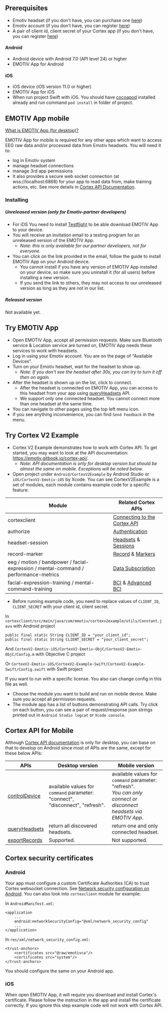 
## Prerequisites
- Emotiv headset (if you don't have, you can purchase one [here](https://www.emotiv.com))
- Emotiv account (if you don't have, you can register [here](https://www.emotiv.com))
- A pair of client id, client secret of your Cortex app (if you don't have, you can register [here](https://www.emotiv.com/my-account/cortex-apps/))
#### Android

- Android device with Android 7.0 (API level 24) or higher
- EMOTIV App for Android

#### iOS
- iOS device (iOS version 11.0 or higher)
- EMOTIV App for iOS
- When run project Swift with iOS. You should have [cocoapod](https://cocoapods.org/) installed already
and run command `pod install` in folder of project.

## EMOTIV App mobile
[What is EMOTIV App (for desktop)?](https://emotiv.gitbook.io/cortex-manual/)

EMOTIV App for mobile is required for any other apps which want to access EEG raw data and/or processed data from Emotiv headsets. You will need it to:
* log in Emotiv system
* manage headset connections
* manage 3rd app permissions
* It also provides a secure web socket connection (at wss://localhost:6868) for your app to read data from, make training actions, etc. See more details in [Cortex API Documentation](https://emotiv.gitbook.io/cortex-api/).

### Installing
##### Unreleased version (only for Emotiv-partner developers)

- For iOS You need to install [Testflight](https://apps.apple.com/us/app/testflight/id899247664) to be able download EMOTIV App to your device.
- You will receive an invitation email to a testing program for an unreleased version of the EMOTIV App.
	- *Note: this is only available for our partner developers, not for everyone.*
- You can click on the link provided in the email, follow the guide to install EMOTIV App on your Android device.
	- You cannot install if you have any version of EMOTIV App installed on your device, so make sure you uninstall it (for all users) before installing a new version.
	- If you send the link to others, they may not access to our unreleased version as long as they are not in our list.

##### Released version

Not available yet.

## Try EMOTIV App
- Open EMOTIV App, accept all permission requests. Make sure Bluetooth service & Location service are turned on, EMOTIV App needs these services to work with headsets.
- Log in using your Emotiv account. You are on the page of "Available Devices".
- Turn on your Emotiv headset, wait for the headset to show up.
	- *Note: If you don't see the headset after 30s, you can try to turn it off then on again.*
- After the headset is shown up on the list, click to connect.
	- After the headset is connected on EMOTIV App, you can access to this headset from your app using [queryHeadsets](https://emotiv.gitbook.io/cortex-api/headset/queryheadsets) API.
	- We support only one connected headset. You cannot connect more than one headset at the same time.
- You can navigate to other pages using the top left menu icon.
- If you see anything inconvenience, you can find `Send Feedback` in the menu.

## Try Cortex V2 Example
- Cortex V2 Example demonstrates how to work with Cortex API. To get started, you may want to look at the API documentation: https://emotiv.gitbook.io/cortex-api/.
    - *Note: API documentation is only for desktop version but should be almost the same on mobile. Exceptions will be noted below.*
- Open project under `Android/CortexV2Example` by Android Studio or `iOS/CortexV2-Emotiv-iOS` by Xcode. You can see CortexV2Example is a set of modules, each module contains example code for a specific feature:

Module| Related Cortex APIs
----------------|----------------
cortexclient |[Connecting to the Cortex API](https://emotiv.gitbook.io/cortex-api/connecting-to-the-cortex-api)
authorize |[Authentication](https://emotiv.gitbook.io/cortex-api/authentication)
headset-session | [Headsets](https://emotiv.gitbook.io/cortex-api/headset) & [Sessions](https://emotiv.gitbook.io/cortex-api/session)
record-marker | [Record](https://emotiv.gitbook.io/cortex-api/records) & [Markers](https://emotiv.gitbook.io/cortex-api/markers)
eeg / motion / bandpower / facial-expression / mental-command / performance-metrics | [Data Subscription](https://emotiv.gitbook.io/cortex-api/data-subscription)
facial-expression-training / mental-command-training | [BCI](https://emotiv.gitbook.io/cortex-api/bci) & [Advanced BCI](https://emotiv.gitbook.io/cortex-api/advanced-bci)

- Before running example code, you need to replace values of `CLIENT_ID`, `CLIENT_SECRET` with your client id, client secret.

In `cortexclient/src/main/java/com/emotiv/cortexv2example/utils/Constant.java` with Android project

    public final static String CLIENT_ID = "your_client_id";
    public final static String CLIENT_SECRET = "your_client_secret";

And `CortexV2-Emotiv-iOS/CortexV2-Emotiv-ObjC/CortexV2-Emotiv-ObjC/Config.m` with Objective C project

Or `CortexV2-Emotiv-iOS/CortexV2-Example-Swift/CortexV2-Example-Swift/Config.swift` with Swift project

If you want to run with a specific license. You also can change config in this file as well.

- Choose the module you want to build and run on mobile device. Make sure you accept all permission requests.
- The module app has a list of buttons demonstrating API calls. Try click on each button, you can see a pair of request/response json strings printed out in `Android Studio logcat` or `Xcode console`.

## Cortex API for Mobile
Although [Cortex API documentation](https://emotiv.gitbook.io/cortex-api/) is only for desktop, you can base on that to develop on Android since most of APIs are the same, except for these below APIs:

APIs | Desktop version | Mobile version
--------|--------|--------
[controlDevice](https://emotiv.gitbook.io/cortex-api/headset/controldevice)|available values for `command` parameter: "connect", "disconnect", "refresh".|available values for `command` parameter: "refresh". <br>*You can only connect or disconnect headsets via EMOTIV App*.
[queryHeadsets](https://emotiv.gitbook.io/cortex-api/headset/queryheadsets)|return all discovered headsets.|return one and only connected headset.
[exportRecords](https://emotiv.gitbook.io/cortex-api/records/exportrecord)|Supported.|Not supported.


## Cortex security certificates

### Android
Your app must configure a custom Certificate Authorities (CA) to trust Cortex websocket connection. See [Network security configuration on Android](https://developer.android.com/training/articles/security-config). You can also look into `cortexclient` module for example:

In `AndroidManifest.xml`:

    <application
        ...
        android:networkSecurityConfig="@xml/network_security_config"
        ...
    </application>

In `res/xml/network_security_config.xml`:

    <trust-anchors>
        <certificates src="@raw/emotivca"/>
        <certificates src="system"/>
    </trust-anchors>

You should configure the same on your Android app.

### iOS

When open EMOTIV App, it will require you download and install Cortex's certificate. Please follow the instruction in the app and install the certificate correctly.
If you ignore this step example code will not work with Cortex API.